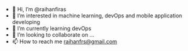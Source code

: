 - 👋 Hi, I’m @raihanfiras
- 👀 I’m interested in machine learning, devOps and mobile application developing
- 🌱 I’m currently learning devOps
- 💞️ I’m looking to collaborate on ...
- 📫 How to reach me raihanfrs@gmail.com

<!---
raihanfiras/raihanfiras is a ✨ special ✨ repository because its `README.md` (this file) appears on your GitHub profile.
You can click the Preview link to take a look at your changes.
--->
